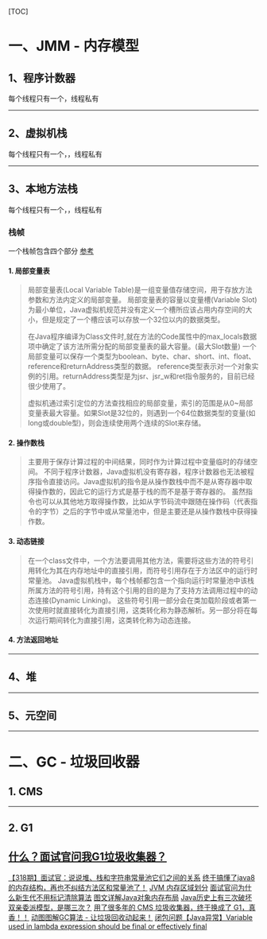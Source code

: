 [TOC]
# 一、JMM - 内存模型

## 1、程序计数器

每个线程只有一个，线程私有

---

## 2、虚拟机栈
每个线程只有一个，，线程私有

---

## 3、本地方法栈
每个线程只有一个，，线程私有
### 栈帧
一个栈帧包含四个部分 [参考](https://zhuanlan.zhihu.com/p/45354152)
#### 1. 局部变量表
> 局部变量表(Local Variable Table)是一组变量值存储空间，用于存放方法参数和方法内定义的局部变量。
> 局部变量表的容量以变量槽(Variable Slot)为最小单位，Java虚拟机规范并没有定义一个槽所应该占用内存空间的大小，但是规定了一个槽应该可以存放一个32位以内的数据类型。
>
> 在Java程序编译为Class文件时,就在方法的Code属性中的max_locals数据项中确定了该方法所需分配的局部变量表的最大容量。(最大Slot数量)
> 一个局部变量可以保存一个类型为boolean、byte、char、short、int、float、reference和returnAddress类型的数据。
> reference类型表示对一个对象实例的引用。returnAddress类型是为jsr、jsr_w和ret指令服务的，目前已经很少使用了。
>
> 虚拟机通过索引定位的方法查找相应的局部变量，索引的范围是从0~局部变量表最大容量。如果Slot是32位的，则遇到一个64位数据类型的变量(如long或double型)，则会连续使用两个连续的Slot来存储。

#### 2. 操作数栈
> 主要用于保存计算过程的中间结果，同时作为计算过程中变量临时的存储空间。
> 不同于程序计数器，Java虚拟机没有寄存器，程序计数器也无法被程序指令直接访问。Java虚拟机的指令是从操作数栈中而不是从寄存器中取得操作数的，因此它的运行方式是基于栈的而不是基于寄存器的。
> 虽然指令也可以从其他地方取得操作数，比如从字节码流中跟随在操作码（代表指令的字节）之后的字节中或从常量池中，但是主要还是从操作数栈中获得操作数。

#### 3. 动态链接
> 在一个class文件中，一个方法要调用其他方法，需要将这些方法的符号引用转化为其在内存地址中的直接引用，而符号引用存在于方法区中的运行时常量池。
> Java虚拟机栈中，每个栈帧都包含一个指向运行时常量池中该栈所属方法的符号引用，持有这个引用的目的是为了支持方法调用过程中的动态连接(Dynamic Linking)。
> 这些符号引用一部分会在类加载阶段或者第一次使用时就直接转化为直接引用，这类转化称为静态解析。另一部分将在每次运行期间转化为直接引用，这类转化称为动态连接。

#### 4. 方法返回地址

---

## 4、堆

---

## 5、元空间

---

# 二、GC - 垃圾回收器
## 1. CMS

---

## 2. G1
[什么？面试官问我G1垃圾收集器？](https://zhuanlan.zhihu.com/p/431908205)
---

[【318期】面试官：说说堆、栈和字符串常量池它们之间的关系](https://mp.weixin.qq.com/s/GuSg4R7Asi432jmn7gWOag)
[终于搞懂了java8的内存结构，再也不纠结方法区和常量池了！](https://mp.weixin.qq.com/s/56nh1H4MYR6HRX0wayaENA)
[JVM 内存区域划分](https://mp.weixin.qq.com/s/NaCFDOGuoHkfQZZjvY66Jg)
[面试官问为什么新生代不用标记清除算法](https://mp.weixin.qq.com/s/qGL36Q1npiYKKTOG5SVv1A)
[图文详解Java对象内存布局](https://mp.weixin.qq.com/s/qELVigGAxHCXvQ36XIFQUQ)
[Java历史上有三次破坏双亲委派模型，是哪三次？](https://mp.weixin.qq.com/s/nC7yo8Cdsnlzc58UEwxs8g)
[用了很多年的 CMS 垃圾收集器，终于换成了 G1，真香！！](https://mp.weixin.qq.com/s/LpbOUW8VSFsStUkpRayOAA)
[动图图解GC算法 - 让垃圾回收动起来！](https://mp.weixin.qq.com/s/DvPaMfn7xEKIilv-_Ojk8g)
[闭包问题【Java异常】Variable used in lambda expression should be final or effectively final ](https://blog.csdn.net/weixin_44299027/article/details/117333667)